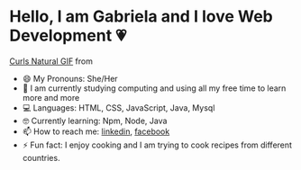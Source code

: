 
# Hello, I am Gabriela and I love Web Development :heartpulse:

<a href="https://tenor.com/view/curls-natural-curly-hair-black-hair-messy-hair-gif-15234653">Curls Natural GIF</a> from

* 😄 My Pronouns: She/Her
* 🌱 I am currently studying computing and using all my free time to learn more and more
* 💻 Languages: HTML, CSS, JavaScript, Java, Mysql
* 🤓 Currently learning: Npm, Node, Java
* 📫 How to reach me: [linkedin](https://www.linkedin.com/in/gabriela-carvalho-916313174/), [facebook](https://www.facebook.com/gabrielamelnikcarvalho/)
* ⚡ Fun fact: I enjoy cooking and I am trying to cook recipes from different countries.
